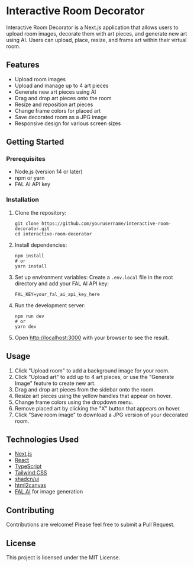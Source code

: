 # Interactive Room Decorator

Interactive Room Decorator is a Next.js application that allows users to upload room images, decorate them with art pieces, and generate new art using AI. Users can upload, place, resize, and frame art within their virtual room.

## Features

- Upload room images
- Upload and manage up to 4 art pieces
- Generate new art pieces using AI
- Drag and drop art pieces onto the room
- Resize and reposition art pieces
- Change frame colors for placed art
- Save decorated room as a JPG image
- Responsive design for various screen sizes

## Getting Started

### Prerequisites

- Node.js (version 14 or later)
- npm or yarn
- FAL AI API key

### Installation

1. Clone the repository:
   ```
   git clone https://github.com/yourusername/interactive-room-decorator.git
   cd interactive-room-decorator
   ```

2. Install dependencies:
   ```
   npm install
   # or
   yarn install
   ```

3. Set up environment variables:
   Create a `.env.local` file in the root directory and add your FAL AI API key:
   ```
   FAL_KEY=your_fal_ai_api_key_here
   ```

4. Run the development server:
   ```
   npm run dev
   # or
   yarn dev
   ```

5. Open [http://localhost:3000](http://localhost:3000) with your browser to see the result.

## Usage

1. Click "Upload room" to add a background image for your room.
2. Click "Upload art" to add up to 4 art pieces, or use the "Generate Image" feature to create new art.
3. Drag and drop art pieces from the sidebar onto the room.
4. Resize art pieces using the yellow handles that appear on hover.
5. Change frame colors using the dropdown menu.
6. Remove placed art by clicking the "X" button that appears on hover.
7. Click "Save room image" to download a JPG version of your decorated room.

## Technologies Used

- [Next.js](https://nextjs.org/)
- [React](https://reactjs.org/)
- [TypeScript](https://www.typescriptlang.org/)
- [Tailwind CSS](https://tailwindcss.com/)
- [shadcn/ui](https://ui.shadcn.com/)
- [html2canvas](https://html2canvas.hertzen.com/)
- [FAL AI](https://fal.ai/) for image generation

## Contributing

Contributions are welcome! Please feel free to submit a Pull Request.

## License

This project is licensed under the MIT License.